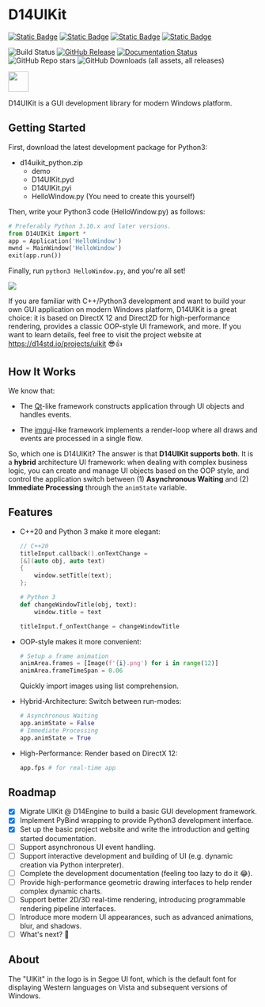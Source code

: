 ﻿# D14UIKit

[![Static Badge](https://img.shields.io/badge/C++-20-white)](https://en.cppreference.com/w/cpp/20)
[![Static Badge](https://img.shields.io/badge/Direct-3D12_|_2D1-purple)](https://github.com/microsoft/DirectX-Graphics-Samples)
[![Static Badge](https://img.shields.io/badge/Python-_3.10_|_3.11_|_3.12_|_3.13_-FFD343?labelColor=3776AB)](https://www.python.org/)
[![Static Badge](https://img.shields.io/badge/pybind-11-E7E0CD?labelColor=765B2F)](https://github.com/pybind/pybind11)

![Build Status](https://img.shields.io/github/actions/workflow/status/DreamersGather/D14UIKit/msbuild.yml)
[![GitHub Release](https://img.shields.io/github/v/release/DreamersGather/D14UIKit)](https://github.com/DreamersGather/D14UIKit/releases)
[![Documentation Status](https://readthedocs.org/projects/d14uikit/badge/?version=latest)](https://d14std.io/projects/uikit/en/latest/?badge=latest)
![GitHub Repo stars](https://img.shields.io/github/stars/DreamersGather/D14UIKit)
![GitHub Downloads (all assets, all releases)](https://img.shields.io/github/downloads/DreamersGather/D14UIKit/total)

<img src="https://media.githubusercontent.com/media/DreamersGather/D14UIKit.Res/main/logo.png" height="41"/>

D14UIKit is a GUI development library for modern Windows platform.

## Getting Started

First, download the latest development package for Python3:

* d14uikit_python.zip
  * demo
  * D14UIKit.pyd
  * D14UIKit.pyi
  * HelloWindow.py (You need to create this yourself)

Then, write your Python3 code (HelloWindow.py) as follows:

```python
# Preferably Python 3.10.x and later versions.
from D14UIKit import *
app = Application('HelloWindow')
mwnd = MainWindow('HelloWindow')
exit(app.run())
```

Finally, run `python3 HelloWindow.py`, and you're all set!

<img src="https://media.githubusercontent.com/media/DreamersGather/D14Docs.Res/main/d14uikit/tutorials/hello_window.png"/>

If you are familiar with C++/Python3 development and want to build your own GUI application on modern Windows platform, D14UIKit is a great choice: it is based on DirectX 12 and Direct2D for high-performance rendering, provides a classic OOP-style UI framework, and more. If you want to learn details, feel free to visit the project website at https://d14std.io/projects/uikit 😎👍

## How It Works

We know that:

* The [Qt](https://www.qt.io/)-like framework constructs application through UI objects and handles events.

* The [imgui](https://github.com/ocornut/imgui)-like framework implements a render-loop where all draws and events are processed in a single flow.

So, which one is D14UIKit? The answer is that **D14UIKit supports both**. It is a **hybrid** architecture UI framework: when dealing with complex business logic, you can create and manage UI objects based on the OOP style, and control the application switch between (1) **Asynchronous Waiting** and (2) **Immediate Processing** through the `animState` variable.

## Features

* C++20 and Python 3 make it more elegant:

  ```cpp
  // C++20
  titleInput.callback().onTextChange =
  [&](auto obj, auto text)
  {
      window.setTitle(text);
  };
  ```
  ```python
  # Python 3
  def changeWindowTitle(obj, text):
      window.title = text

  titleInput.f_onTextChange = changeWindowTitle
  ```

* OOP-style makes it more convenient:

  ```python
  # Setup a frame animation
  animArea.frames = [Image(f'{i}.png') for i in range(12)]
  animArea.frameTimeSpan = 0.06
  ```
  Quickly import images using list comprehension.

* Hybrid-Architecture: Switch between run-modes:

  ```python
  # Asynchronous Waiting
  app.animState = False
  # Immediate Processing
  app.animState = True
  ```

* High-Performance: Render based on DirectX 12:

  ```python
  app.fps # for real-time app
  ```

## Roadmap

- [x] Migrate UIKit @ D14Engine to build a basic GUI development framework.
- [x] Implement PyBind wrapping to provide Python3 development interface.
- [x] Set up the basic project website and write the introduction and getting started documentation.
- [ ] Support asynchronous UI event handling.
- [ ] Support interactive development and building of UI (e.g. dynamic creation via Python interpreter).
- [ ] Complete the development documentation (feeling too lazy to do it 😂).
- [ ] Provide high-performance geometric drawing interfaces to help render complex dynamic charts.
- [ ] Support better 2D/3D real-time rendering, introducing programmable rendering pipeline interfaces.
- [ ] Introduce more modern UI appearances, such as advanced animations, blur, and shadows.
- [ ] What's next? 🤔

## About

The "UIKit" in the logo is in Segoe UI font, which is the default font for displaying Western languages on Vista and subsequent versions of Windows.
